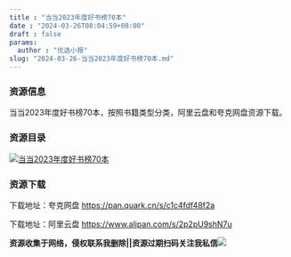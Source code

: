 ```yaml
---
title : "当当2023年度好书榜70本"
date : "2024-03-26T08:04:59+08:00"
draft : false
params:
  author : "优选小报"
slug: "2024-03-26-当当2023年度好书榜70本.md"
---
```


### 资源信息

当当2023年度好书榜70本，按照书籍类型分类，阿里云盘和夸克网盘资源下载。

### 资源目录

[![当当2023年度好书榜70本](//img7-1.zhekoulieshou.com/mmbiz_jpg/iaHBVewvSIbAOP5MwRmNQ8SEEaPPgBTocKE5F9IqsJy0HicWF1LHB4oOGYfL5xB1vwtLjcG2xSLAVblicTPbJPhTw/0)](//img7-1.zhekoulieshou.com/mmbiz_jpg/iaHBVewvSIbAOP5MwRmNQ8SEEaPPgBTocKE5F9IqsJy0HicWF1LHB4oOGYfL5xB1vwtLjcG2xSLAVblicTPbJPhTw/0)

### 资源下载

下载地址：夸克网盘 https://pan.quark.cn/s/c1c4fdf48f2a

下载地址：阿里云盘 https://www.alipan.com/s/2p2pU9shN7u

**资源收集于网络，侵权联系我删除||资源过期扫码关注我私信**![](//img7-1.zhekoulieshou.com/mmbiz_jpg/iaHBVewvSIbAjcr9g6TlCXSfiaDqkbzuEzp207hVzPqT4YGQOAazQ1KNHCeACbia5Lzq4Ckwibe48iar1q7lgVP1o3w/640?wx_fmt=jpeg&from=appmsg)


